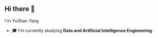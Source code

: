 ## Hi there 👋

I'm YuShan Yang 
- 🎓 I’m currently studying **Data and Artificial Intelligence Engineering**.
